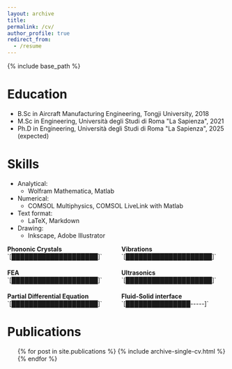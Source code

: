 ```yaml
---
layout: archive
title:
permalink: /cv/
author_profile: true
redirect_from:
  - /resume
---
```


{% include base_path %}

Education
======
* B.Sc in Aircraft Manufacturing Engineering, Tongji University, 2018
* M.Sc in Engineering, Università degli Studi di Roma "La Sapienza", 2021
* Ph.D in Engineering, Università degli Studi di Roma "La Sapienza", 2025 (expected)

  
Skills
======
* Analytical:
  * Wolfram Mathematica, Matlab
* Numerical:
  * COMSOL Multiphysics, COMSOL LiveLink with Matlab
* Text format:
  * LaTeX, Markdown
* Drawing:
  * Inkscape, Adobe Illustrator

<div style="display: flex; flex-wrap: wrap; gap: 20px;">
  <div style="flex: 1 1 30%; min-width: 200px;">
    <strong>Phononic Crystals</strong><br>
    `[████████████████████]`
  </div>
  <div style="flex: 1 1 30%; min-width: 200px;">
    <strong>Vibrations</strong> <br>
    `[████████████████████]`
  </div>
  <div style="flex: 1 1 30%; min-width: 200px;">
    <strong>FEA</strong> <br>
    `[████████████████████]`
  </div>
  <div style="flex: 1 1 30%; min-width: 200px;">
    <strong>Ultrasonics</strong> <br>
    `[████████████████████]`
  </div>
  <div style="flex: 1 1 30%; min-width: 200px;">
    <strong>Partial Differential Equation</strong><br>
    `[████████████████████]`
  </div>
  <div style="flex: 1 1 30%; min-width: 200px;">
    <strong>Fluid-Solid interface</strong><br>
    `[███████████████-----]`
  </div>
</div>



Publications
======
  <ul>{% for post in site.publications %}
    {% include archive-single-cv.html %}
  {% endfor %}</ul>
